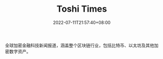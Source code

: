 ﻿---
weight: 
title: "Toshi Times"
description: "全球加密金融科技新闻报道，涵盖整个区块链行业，包括比特币、以太坊及其他加密数字资产"
date: 2022-07-11T21:57:40+08:00
lastmod: 2022-07-11T16:45:40+08:00
draft: false
authors: ["浮尘"]
featuredImage: "toshi-times.jpg"
link: "https://toshitimes.com/"
tags: ["元宇宙资讯","Toshi Times"]
categories: ["navigation"]
navigation: ["元宇宙资讯"]
lightgallery: true
toc: true
pinned: false
recommend: false
recommend1: false
---
全球加密金融科技新闻报道，涵盖整个区块链行业，包括比特币、以太坊及其他加密数字资产。
